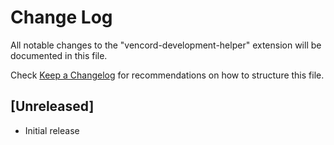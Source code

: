 # Change Log

All notable changes to the "vencord-development-helper" extension will be documented in this file.

Check [Keep a Changelog](http://keepachangelog.com/) for recommendations on how to structure this file.

## [Unreleased]

- Initial release